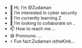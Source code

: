 - 👋 Hi, I’m @Zudaman
- 👀 I’m interested in cyber security 
- 🌱 I’m currently learning Z
- 💞️ I’m looking to collaborate on ..
- 📫 How to reach me ...
- 😄 Pronouns: ...
- ⚡ Fun fact:Zudaman istheKink...

<!---
Zudaman/Zudaman is a ✨ special ✨ repository because its `README.md` (this file) appears on your GitHub profile.
You can click the Preview link to take a look at your changes.
--->
